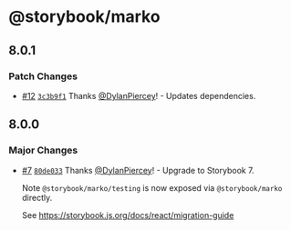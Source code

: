 # @storybook/marko

## 8.0.1

### Patch Changes

- [#12](https://github.com/storybookjs/marko/pull/12) [`3c3b9f1`](https://github.com/storybookjs/marko/commit/3c3b9f10813cf5ed4ec798de1afe8b9de7ffc9b2) Thanks [@DylanPiercey](https://github.com/DylanPiercey)! - Updates dependencies.

## 8.0.0

### Major Changes

- [#7](https://github.com/storybookjs/marko/pull/7) [`80de033`](https://github.com/storybookjs/marko/commit/80de033f646d50ef62e8650d0bf3c34e68c2edcc) Thanks [@DylanPiercey](https://github.com/DylanPiercey)! - Upgrade to Storybook 7.

  Note `@storybook/marko/testing` is now exposed via `@storybook/marko` directly.

  See https://storybook.js.org/docs/react/migration-guide
